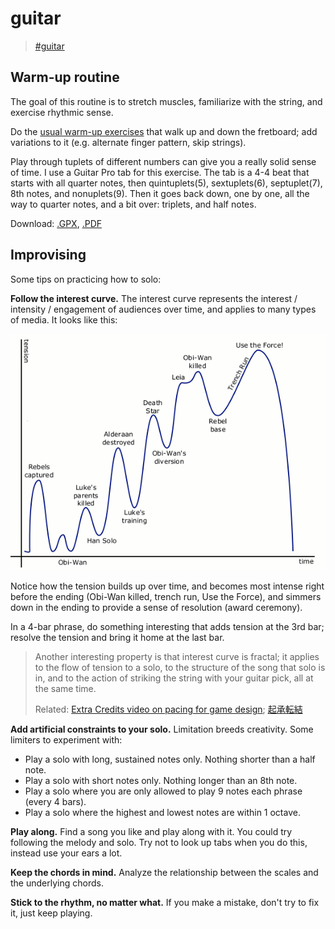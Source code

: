 # guitar

> [\#guitar](https://memex.changbai.li/#tag-guitar)

## Warm-up routine

The goal of this routine is to stretch muscles, familiarize with the string, and exercise rhythmic sense.

Do the [usual warm-up exercises](https://www.guitarplayer.com/technique/warm-up-time-11-exercises-that-will-help-you-play-even-better) that walk up and down the fretboard; add variations to it \(e.g. alternate finger pattern, skip strings\).

Play through tuplets of different numbers can give you a really solid sense of time. I use a Guitar Pro tab for this exercise. The tab is a 4-4 beat that starts with all quarter notes, then quintuplets\(5\), sextuplets\(6\), septuplet\(7\), 8th notes, and nonuplets\(9\). Then it goes back down, one by one, all the way to quarter notes, and a bit over: triplets, and half notes.

Download: [.GPX](https://www.dropbox.com/s/t7hi820uphfrke6/Tuplet%20Practice.gpx?dl=0), [.PDF](https://www.dropbox.com/s/5lqz5j929bb8pqq/Tuplet%20Practice.pdf?dl=0)

## Improvising

Some tips on practicing how to solo:

**Follow the interest curve.** The interest curve represents the interest / intensity / engagement of audiences over time, and applies to many types of media. It looks like this:

![Interest Curve of Star Wars: A New Hope](../../assets/pacing_01_star_wars.gif)

Notice how the tension builds up over time, and becomes most intense right before the ending \(Obi-Wan killed, trench run, Use the Force\), and simmers down in the ending to provide a sense of resolution \(award ceremony\).

In a 4-bar phrase, do something interesting that adds tension at the 3rd bar; resolve the tension and bring it home at the last bar.

> Another interesting property is that interest curve is fractal; it applies to the flow of tension to a solo, to the structure of the song that solo is in, and to the action of striking the string with your guitar pick, all at the same time.
>
> Related: [Extra Credits video on pacing for game design](https://www.youtube.com/watch?v=5LScL4CWe5E&vl=en); [起承転結](https://en.wikipedia.org/wiki/Kishōtenketsu)

**Add artificial constraints to your solo.** Limitation breeds creativity. Some limiters to experiment with:

* Play a solo with long, sustained notes only. Nothing shorter than a half note.
* Play a solo with short notes only. Nothing longer than an 8th note.
* Play a solo where you are only allowed to play 9 notes each phrase \(every 4 bars\).
* Play a solo where the highest and lowest notes are within 1 octave.

**Play along.** Find a song you like and play along with it. You could try following the melody and solo. Try not to look up tabs when you do this, instead use your ears a lot.

**Keep the chords in mind.** Analyze the relationship between the scales and the underlying chords.

**Stick to the rhythm, no matter what.** If you make a mistake, don't try to fix it, just keep playing.

